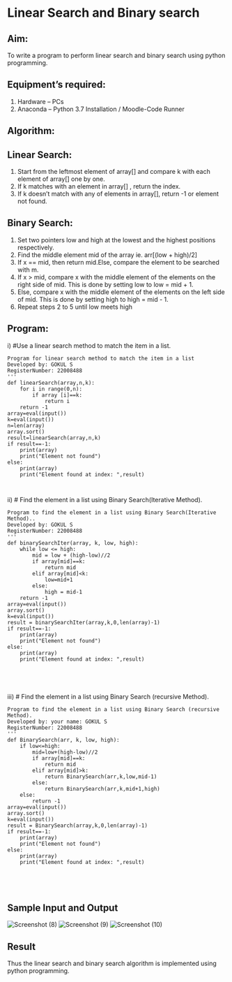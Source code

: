 # Linear Search and Binary search
## Aim:
To write a program to perform linear search and binary search using python programming.
## Equipment’s required:
1.	Hardware – PCs
2.	Anaconda – Python 3.7 Installation / Moodle-Code Runner
## Algorithm:
## Linear Search:
1.	Start from the leftmost element of array[] and compare k with each element of array[] one by one.
2.	If k matches with an element in array[] , return the index.
3.	If k doesn’t match with any of elements in array[], return -1 or element not found.
## Binary Search:
1.	Set two pointers low and high at the lowest and the highest positions respectively.
2.	Find the middle element mid of the array ie. arr[(low + high)/2]
3.	If x == mid, then return mid.Else, compare the element to be searched with m.
4.	If x > mid, compare x with the middle element of the elements on the right side of mid. This is done by setting low to low = mid + 1.
5.	Else, compare x with the middle element of the elements on the left side of mid. This is done by setting high to high = mid - 1.
6.	Repeat steps 2 to 5 until low meets high
## Program:
i)	#Use a linear search method to match the item in a list.
```
Program for linear search method to match the item in a list
Developed by: GOKUL S
RegisterNumber: 22008488
'''
def linearSearch(array,n,k):
    for i in range(0,n):
        if array [i]==k:
            return i
    return -1
array=eval(input())
k=eval(input())
n=len(array)
array.sort()
result=linearSearch(array,n,k)
if result==-1:
    print(array)
    print("Element not found")
else:
    print(array)
    print("Element found at index: ",result)



```
ii)	# Find the element in a list using Binary Search(Iterative Method).
```
Program to find the element in a list using Binary Search(Iterative Method)..
Developed by: GOKUL S
RegisterNumber: 22008488
'''
def binarySearchIter(array, k, low, high):
    while low <= high:
        mid = low + (high-low)//2
        if array[mid]==k:
            return mid
        elif array[mid]<k:
            low=mid+1
        else:
            high = mid-1
    return -1
array=eval(input())
array.sort()
k=eval(input())
result = binarySearchIter(array,k,0,len(array)-1)
if result==-1:
    print(array)
    print("Element not found")
else:
    print(array)
    print("Element found at index: ",result)





```
iii)	# Find the element in a list using Binary Search (recursive Method).
```
Program to find the element in a list using Binary Search (recursive Method).
Developed by: your name: GOKUL S
RegisterNumber: 22008488
'''
def BinarySearch(arr, k, low, high):
    if low<=high:
        mid=low+(high-low)//2
        if array[mid]==k:
            return mid
        elif array[mid]>k:
            return BinarySearch(arr,k,low,mid-1)
        else:
            return BinarySearch(arr,k,mid+1,high)
    else:
        return -1
array=eval(input())
array.sort()
k=eval(input())
result = BinarySearch(array,k,0,len(array)-1)
if result==-1:
    print(array)
    print("Element not found")
else:
    print(array)
    print("Element found at index: ",result)





```
## Sample Input and Output
![Screenshot (8)](https://user-images.githubusercontent.com/121148715/214853450-a19acc09-fc8c-4590-8e9c-12e22e424ad6.png)
![Screenshot (9)](https://user-images.githubusercontent.com/121148715/214853546-709023f7-4581-4ee6-8bf2-dcd2777b1dfe.png)
![Screenshot (10)](https://user-images.githubusercontent.com/121148715/214853607-f34b131c-4046-4189-9a22-e26725d93179.png)






## Result
Thus the linear search and binary search algorithm is implemented using python programming.
